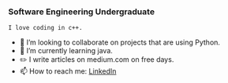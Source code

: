 ### Software Engineering Undergraduate

<p><code>I love coding in c++.</code></p>
<!-- <p><code>I love coding in Python :snake:.</code></p> -->

<!-- - 🔭 I’m currently working on something coooool. -->
- 👯 I’m looking to collaborate on projects that are using Python.
- 🌱 I’m currently learning java.
- :pencil2: I write articles on medium.com on free days.
- 📫 How to reach me: <a href='www.linkedin.com/in/saputhebeast'>LinkedIn</a>
<!--
**saputhebeast/saputhebeast** is a ✨ _special_ ✨ repository because its `README.md` (this file) appears on your GitHub profile.

⚡ Fun fact:
- 👯 I’m looking to collaborate on projects that are using Python.
- 🌱 I’m currently learning php and mathematics required for ML and Data Science.
- :pencil2: I Write blogs on medium.com on free days.

Here are some ideas to get you started:

- 🔭 I’m currently working on ...
- 🌱 I’m currently learning ...
- 👯 I’m looking to collaborate on ...
- 🤔 I’m looking for help with ...
- 💬 Ask me about ...

- 😄 Pronouns: ...
- ⚡ Fun fact: ...
-->
